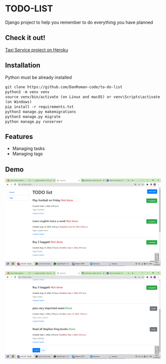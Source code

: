 # TODO-LIST
Django project to help you remember to do everything you have planned

## Check it out!

[Taxi Service project on Heroku](https://taxi-service-2022.herokuapp.com/)

## Installation

Python must be already installed

```shell
git clone https://github.com/DanRoman-code/to-do-list
python3 -m venv venv
source venv/bin/activate (on Linux and macOS) or venv\Scripts\activate (on Windows)
pip install -r requirements.txt
python3 manage.py makemigrations
python3 manage.py migrate
python manage.py runserver
```

## Features

* Managing tasks
* Managing tags

## Demo

![Website Interface](demo1.png)

![Website Interface](demo2.png)